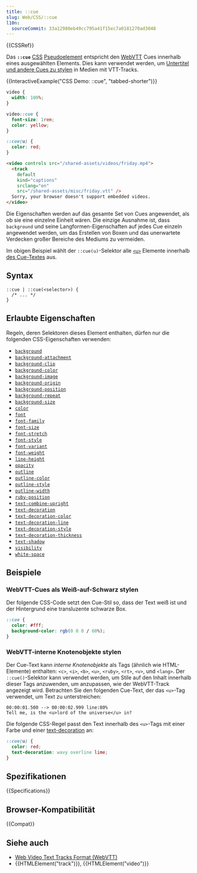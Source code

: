 ```yaml
---
title: ::cue
slug: Web/CSS/::cue
l10n:
  sourceCommit: 33a12980eb49cc795a41f15ec7a0181270ad3048
---
```


{{CSSRef}}

Das **`::cue`** [CSS](/de/docs/Web/CSS) [Pseudoelement](/de/docs/Web/CSS/Pseudo-elements) entspricht den [WebVTT](/de/docs/Web/API/WebVTT_API) Cues innerhalb eines ausgewählten Elements. Dies kann verwendet werden, um [Untertitel und andere Cues zu stylen](/de/docs/Web/API/WebVTT_API#styling_webvtt_in_html_or_a_stylesheet) in Medien mit VTT-Tracks.

{{InteractiveExample("CSS Demo: ::cue", "tabbed-shorter")}}

```css interactive-example
video {
  width: 100%;
}

video::cue {
  font-size: 1rem;
  color: yellow;
}

::cue(u) {
  color: red;
}
```

```html interactive-example
<video controls src="/shared-assets/videos/friday.mp4">
  <track
    default
    kind="captions"
    srclang="en"
    src="/shared-assets/misc/friday.vtt" />
  Sorry, your browser doesn't support embedded videos.
</video>
```

Die Eigenschaften werden auf das gesamte Set von Cues angewendet, als ob sie eine einzelne Einheit wären. Die einzige Ausnahme ist, dass `background` und seine Langformen-Eigenschaften auf jedes Cue einzeln angewendet werden, um das Erstellen von Boxen und das unerwartete Verdecken großer Bereiche des Mediums zu vermeiden.

Im obigen Beispiel wählt der `::cue(u)`-Selektor alle [`<u>`](/de/docs/Web/HTML/Element/u) Elemente innerhalb [des Cue-Textes](https://raw.githubusercontent.com/mdn/interactive-examples/main/live-examples/media/examples/friday.vtt) aus.

## Syntax

```css-nolint
::cue | ::cue(<selector>) {
  /* ... */
}
```

## Erlaubte Eigenschaften

Regeln, deren Selektoren dieses Element enthalten, dürfen nur die folgenden CSS-Eigenschaften verwenden:

- [`background`](/de/docs/Web/CSS/background)
- [`background-attachment`](/de/docs/Web/CSS/background-attachment)
- [`background-clip`](/de/docs/Web/CSS/background-clip)
- [`background-color`](/de/docs/Web/CSS/background-color)
- [`background-image`](/de/docs/Web/CSS/background-image)
- [`background-origin`](/de/docs/Web/CSS/background-origin)
- [`background-position`](/de/docs/Web/CSS/background-position)
- [`background-repeat`](/de/docs/Web/CSS/background-repeat)
- [`background-size`](/de/docs/Web/CSS/background-size)
- [`color`](/de/docs/Web/CSS/color)
- [`font`](/de/docs/Web/CSS/font)
- [`font-family`](/de/docs/Web/CSS/font-family)
- [`font-size`](/de/docs/Web/CSS/font-size)
- [`font-stretch`](/de/docs/Web/CSS/font-stretch)
- [`font-style`](/de/docs/Web/CSS/font-style)
- [`font-variant`](/de/docs/Web/CSS/font-variant)
- [`font-weight`](/de/docs/Web/CSS/font-weight)
- [`line-height`](/de/docs/Web/CSS/line-height)
- [`opacity`](/de/docs/Web/CSS/opacity)
- [`outline`](/de/docs/Web/CSS/outline)
- [`outline-color`](/de/docs/Web/CSS/outline-color)
- [`outline-style`](/de/docs/Web/CSS/outline-style)
- [`outline-width`](/de/docs/Web/CSS/outline-width)
- [`ruby-position`](/de/docs/Web/CSS/ruby-position)
- [`text-combine-upright`](/de/docs/Web/CSS/text-combine-upright)
- [`text-decoration`](/de/docs/Web/CSS/text-decoration)
- [`text-decoration-color`](/de/docs/Web/CSS/text-decoration-color)
- [`text-decoration-line`](/de/docs/Web/CSS/text-decoration-line)
- [`text-decoration-style`](/de/docs/Web/CSS/text-decoration-style)
- [`text-decoration-thickness`](/de/docs/Web/CSS/text-decoration-thickness)
- [`text-shadow`](/de/docs/Web/CSS/text-shadow)
- [`visibility`](/de/docs/Web/CSS/visibility)
- [`white-space`](/de/docs/Web/CSS/white-space)

## Beispiele

### WebVTT-Cues als Weiß-auf-Schwarz stylen

Der folgende CSS-Code setzt den Cue-Stil so, dass der Text weiß ist und der Hintergrund eine transluzente schwarze Box.

```css
::cue {
  color: #fff;
  background-color: rgb(0 0 0 / 60%);
}
```

### WebVTT-interne Knotenobjekte stylen

Der Cue-Text kann _interne Knotenobjekte_ als Tags (ähnlich wie HTML-Elemente) enthalten: `<c>`, `<i>`, `<b>`, `<u>`, `<ruby>`, `<rt>`, `<v>`, und `<lang>`. Der `::cue()`-Selektor kann verwendet werden, um Stile auf den Inhalt innerhalb dieser Tags anzuwenden, um anzupassen, wie der WebVTT-Track angezeigt wird. Betrachten Sie den folgenden Cue-Text, der das `<u>`-Tag verwendet, um Text zu unterstreichen:

```plain
00:00:01.500 --> 00:00:02.999 line:80%
Tell me, is the <u>lord of the universe</u> in?
```

Die folgende CSS-Regel passt den Text innerhalb des `<u>`-Tags mit einer Farbe und einer [text-decoration](/de/docs/Web/CSS/text-decoration) an:

```css
::cue(u) {
  color: red;
  text-decoration: wavy overline lime;
}
```

## Spezifikationen

{{Specifications}}

## Browser-Kompatibilität

{{Compat}}

## Siehe auch

- [Web Video Text Tracks Format (WebVTT)](/de/docs/Web/API/WebVTT_API)
- {{HTMLElement("track")}}, {{HTMLElement("video")}}
